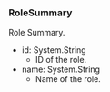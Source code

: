 ### RoleSummary
Role Summary.

- id: System.String
  - ID of the role.
- name: System.String
  - Name of the role.
